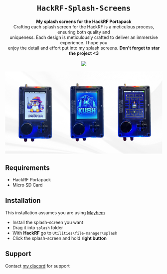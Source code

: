 
<div align="center">
  <h1><code>HackRF-Splash-Screens</code></h1>
  <p>
    <strong>My splash screens for the HackRF Portapack</strong> <br/>
    Crafting each splash screen for the HackRF is a meticulous process, ensuring both quality and  <br/>
    uniqueness. Each design is meticulously crafted to deliver an immersive experience. I hope you <br/>
    enjoy the detail and effort put into my splash screens. <strong>Don't forget to star the project <3 </strong><br/><br/>
<a href="https://visitorbadge.io/status?path=https%3A%2F%2Fgithub.com%2Fkushed3d%2FHackRF-Splash-Screens"><img src="https://api.visitorbadge.io/api/visitors?path=https%3A%2F%2Fgithub.com%2Fkushed3d%2FHackRF-Splash-Screens&countColor=%23d9e3f0" /></a>
  </p>
</div>


<p align="center">
  <img src="https://github.com/kushed3d/kushed3d/blob/main/utils/HackRF.png">
</p>

## Requirements ##
- HackRF Portapack
- Micro SD Card

## Installation ##
This installation assumes you are using [Mayhem](https://github.com/portapack-mayhem/mayhem-firmware/releases)
- Install the splash-screen you want
- Drag it into ``splash`` folder
- With **HackRF** go to ``Utilities\file-manager\splash``
- Click the splash-screen and hold **right button**

## Support ##
Contact [my discord](https://discord.com/users/625461246040342529) for support
